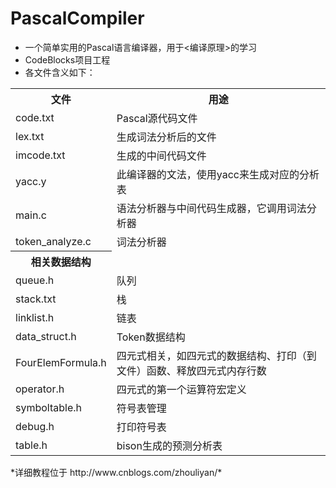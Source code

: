 # PascalCompiler
 - 一个简单实用的Pascal语言编译器，用于<编译原理>的学习
 - CodeBlocks项目工程
 - 各文件含义如下：
<table>
    <tr>
        <th>文件</th>
        <th>用途</th>
    </tr>
    <tr>
        <td>code.txt</td>
        <td>Pascal源代码文件</td>
    </tr>
    <tr>
        <td>lex.txt</td>
        <td>生成词法分析后的文件</td>
    </tr>          
    <tr>
        <td>imcode.txt</td>
        <td>生成的中间代码文件</td>
    </tr>
    <tr>           
        <td>yacc.y</td>
        <td>此编译器的文法，使用yacc来生成对应的分析表</td>
    </tr>
    <tr> 			
        <td>main.c</td>
        <td>语法分析器与中间代码生成器，它调用词法分析器</td>
    </tr> 
    <tr>
        <td>token_analyze.c</td>
        <td>词法分析器</td>
    </tr>
    <tr>
        <th>相关数据结构</th>
    </tr>
    <tr>     		
        <td>queue.h</td>
        <td>队列</td>
    </tr>
    <tr>
        <td>stack.txt</td>
        <td>栈</td>
    </tr>
    <tr>
        <td>linklist.h</td>
        <td>链表</td>
    </tr>
    <tr>
        <td>data_struct.h</td>
        <td>Token数据结构</td>
    </tr>
    <tr>
        <td>FourElemFormula.h</td>
        <td>四元式相关，如四元式的数据结构、打印（到文件）函数、释放四元式内存行数</td>
    </tr>
    <tr>
        <td>operator.h</td>
        <td>四元式的第一个运算符宏定义</td>
    </tr>
    <tr>
        <td>symboltable.h</td>
        <td>符号表管理</td>
    </tr>
    <tr>
        <td>debug.h</td>
        <td>打印符号表</td>
    </tr>
    <tr>
        <td>table.h</td>
        <td>bison生成的预测分析表</td>
    </tr>
</table>
*详细教程位于 http://www.cnblogs.com/zhouliyan/*


 



